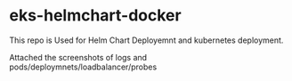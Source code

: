 # eks-helmchart-docker

This repo is Used for Helm Chart Deployemnt and kubernetes deployment.

Attached the screenshots of logs and pods/deploymnets/loadbalancer/probes

